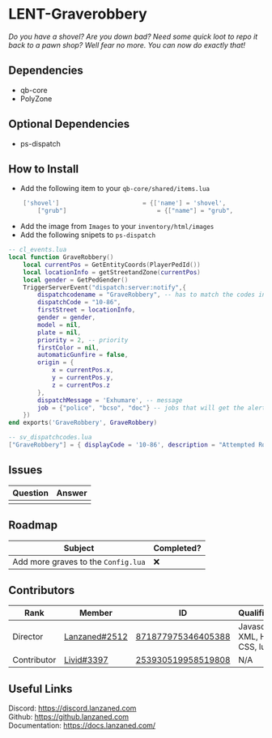# LENT-Graverobbery
*Do you have a shovel? Are you down bad? Need some quick loot to repo it back to a pawn shop? Well fear no more. You can now do exactly that!*

## Dependencies
- qb-core
- PolyZone

## Optional Dependencies
- ps-dispatch

## How to Install
- Add the following item to your `qb-core/shared/items.lua`
```lua
	['shovel'] 				 		 = {['name'] = 'shovel', 			    		['label'] = 'Shovel', 					['weight'] = 15000, 	['type'] = 'item', 		['image'] = 'shovel.png', 				['unique'] = false, 	['useable'] = false, 	['shouldClose'] = false,   ['combinable'] = nil,   ['description'] = 'Get Digging!'},
        ["grub"] 						 = {["name"] = "grub",  					["label"] = "Grub",  					["weight"] = 100, 	["type"] = "item",  		["image"] = "grub.png",  				["unique"] = false,  ["useable"] = false,    ["shouldClose"] = false,  	['combinable'] = nil,	["description"] = "That's what you get for robbing graves..", },
```
- Add the image from `Images` to your `inventory/html/images`
- Add the following snipets to `ps-dispatch`
```lua
-- cl_events.lua
local function GraveRobbery()
    local currentPos = GetEntityCoords(PlayerPedId())
    local locationInfo = getStreetandZone(currentPos)
    local gender = GetPedGender()
    TriggerServerEvent("dispatch:server:notify",{
        dispatchcodename = "GraveRobbery", -- has to match the codes in sv_dispatchcodes.lua so that it generates the right blip
        dispatchCode = "10-86",
        firstStreet = locationInfo,
        gender = gender,
        model = nil,
        plate = nil,
        priority = 2, -- priority
        firstColor = nil,
        automaticGunfire = false,
        origin = {
            x = currentPos.x,
            y = currentPos.y,
            z = currentPos.z
        },
        dispatchMessage = 'Exhumare', -- message
        job = {"police", "bcso", "doc"} -- jobs that will get the alerts
    })
end exports('GraveRobbery', GraveRobbery)

-- sv_dispatchcodes.lua
["GraveRobbery"] = { displayCode = '10-86', description = "Attempted Robbery", radius = 0, recipientList = {'police', 'bcso', 'doc'}, blipSprite = 630, blipColour = 12, blipScale = 1.5, blipLength = 2, sound = "robberysound", offset = "false", blipflash = "false" },
```

## Issues
|  Question |  Answer |
|----       |----     |
|           |         |

## Roadmap
|  Subject |  Completed? |
|----      |----         |
| Add more graves to the `Config.lua` | ❌ |

## Contributors
|  Rank       |  Member       | ID                 | Qualifications                       |
|----         |----           |----                |----                                  |
| Director    | [Lanzaned#2512](https://discordapp.com/users/871877975346405388) | [871877975346405388](https://discordapp.com/users/871877975346405388) | Javascript, XML, HTML, CSS, lua, SQL |
| Contributor    | [Livid#3397](https://discordapp.com/users/253930519958519808) | [253930519958519808](https://discordapp.com/users/253930519958519808) | N/A |

## Useful Links 
Discord: https://discord.lanzaned.com<br>
Github: https://github.lanzaned.com<br>
Documentation: https://docs.lanzaned.com/
